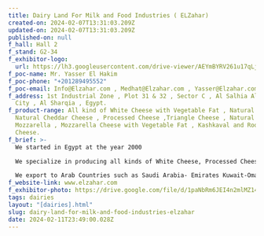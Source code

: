 ```yaml
---
title: Dairy Land For Milk and Food Industries ( ELZahar)
created-on: 2024-02-07T13:31:03.209Z
updated-on: 2024-02-07T13:31:03.209Z
published-on: null
f_hall: Hall 2
f_stand: G2-34
f_exhibitor-logo:
  url: https://lh3.googleusercontent.com/drive-viewer/AEYmBYRV261u17qLjrd2MSIuNC3-Nr2ywcG9xZ_O6VUDZKlUmkdZfdamYpFPAgtzenOCl-10Xsp0xmFM-kZDUkbLKKwd0NA43g=s1600
f_poc-name: Mr. Yasser El Hakim
f_poc-phone: "+201289495552"
f_poc-email: Info@Elzahar.com , Medhat@Elzahar.com , Yasser@Elzahar.com
f_address: 1st Industrial Zone , Plot 31 & 32 , Sector C , Al Salhia Al Gededa
  City , Al Sharqia , Egypt.
f_product-range: All kind of White Cheese with Vegetable Fat , Natural Cheese ,
  Natural Cheddar Cheese , Processed Cheese ,Triangle Cheese , Natural
  Mozzarella , Mozzarella Cheese with Vegetable Fat , Kashkaval and Roomy
  Cheese.
f_brief: >-
  We started in Egypt at the year 2000

  We specialize in producing all kinds of White Cheese, Processed Cheese, Triangles, Mozzarella Cheese, Roomy, and Kashkaval Cheese locally and internationally

  We export to Arab Countries such as Saudi Arabia- Emirates Kuwait-Oman-Gaza�Bahrain�Yemen�Libya & Burundi.
f_website-link: www.elzahar.com
f_exhibitor-photo: https://drive.google.com/file/d/1paNbRm6JEI4n2mlMZ14pc5uuJRVGl-FU/view?usp=drive_link
tags: dairies
layout: "[dairies].html"
slug: dairy-land-for-milk-and-food-industries-elzahar
date: 2024-02-11T23:49:00.028Z
---
```

